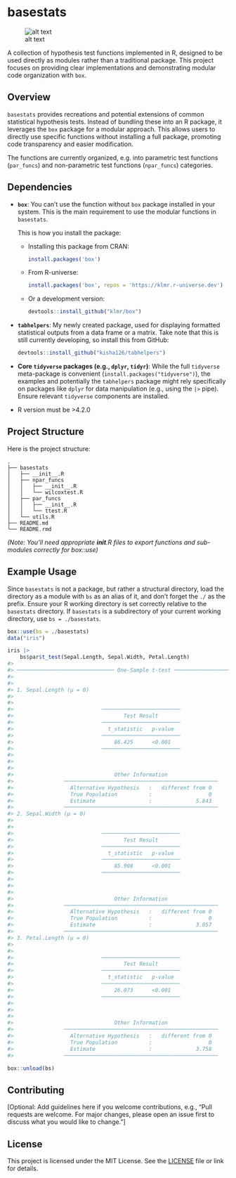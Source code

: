 
# basestats

<figure>
<img src="https://img.shields.io/badge/License-MIT-yellow.svg"
alt="alt text" />
<figcaption aria-hidden="true">alt text</figcaption>
</figure>

A collection of hypothesis test functions implemented in R, designed to
be used directly as modules rather than a traditional package. This
project focuses on providing clear implementations and demonstrating
modular code organization with `box`.

## Overview

`basestats` provides recreations and potential extensions of common
statistical hypothesis tests. Instead of bundling these into an R
package, it leverages the `box` package for a modular approach. This
allows users to directly use specific functions without installing a
full package, promoting code transparency and easier modification.

The functions are currently organized, e.g. into parametric test
functions (`par_funcs`) and non-parametric test functions (`npar_funcs`)
categories.

## Dependencies

- **`box`**: You can’t use the function without `box` package installed
  in your system. This is the main requirement to use the modular
  functions in `basestats`.

  This is how you install the package:

  - Installing this package from CRAN:

    ``` r
    install.packages('box')
    ```

  - From R-universe:

    ``` r
    install.packages('box', repos = 'https://klmr.r-universe.dev')
    ```

  - Or a development version:

    ``` r
    devtools::install_github("klmr/box")
    ```

- **`tabhelpers`**: My newly created package, used for displaying
  formatted statistical outputs from a data frame or a matrix. Take note
  that this is still currently developing, so install this from GitHub:

  ``` r
  devtools::install_github("kisha126/tabhelpers")
  ```

- **Core `tidyverse` packages (e.g., `dplyr`, `tidyr`)**: While the full
  `tidyverse` meta-package is convenient
  (`install.packages("tidyverse")`), the examples and potentially the
  `tabhelpers` package might rely specifically on packages like `dplyr`
  for data manipulation (e.g., using the `|>` pipe). Ensure relevant
  `tidyverse` components are installed.

- R version must be \>4.2.0

## Project Structure

Here is the project structure:

    .
    ├── basestats
    │   ├── __init__.R
    │   ├── npar_funcs
    │   │   ├── __init__.R
    │   │   └── wilcoxtest.R
    │   ├── par_funcs
    │   │   ├── __init__.R
    │   │   └── ttest.R
    │   └── utils.R
    ├── README.md
    └── README.rmd

*(Note: You’ll need appropriate **init**.R files to export functions and
sub-modules correctly for box::use)*

## Example Usage

Since `basestats` is not a package, but rather a structural directory,
load the directory as a module with `bs` as an alias of it, and don’t
forget the `./` as the prefix. Ensure your R working directory is set
correctly relative to the `basestats` directory. If `basestats` is a
subdirectory of your current working directory, use `bs = ./basestats`.

``` r
box::use(bs = ./basestats)
data("iris")

iris |> 
    bs$par$t_test(Sepal.Length, Sepal.Width, Petal.Length)
#> 
#> ─────────────────────────────── One-Sample t-test ──────────────────────────────
#> 
#> 
#> 1. Sepal.Length (μ = 0) 
#> 
#> 
#>                            ─────────────────────────
#>                                   Test Result       
#>                            ─────────────────────────
#>                              t_statistic   p-value  
#>                            ─────────────────────────
#>                                86.425      <0.001   
#>                            ─────────────────────────
#> 
#> 
#> 
#>                                Other Information                
#>                ─────────────────────────────────────────────────
#>                  Alternative Hypothesis   :   different from 0
#>                  True Population          :                  0
#>                  Estimate                 :              5.843
#>                ─────────────────────────────────────────────────
#> 2. Sepal.Width (μ = 0) 
#> 
#> 
#>                            ─────────────────────────
#>                                   Test Result       
#>                            ─────────────────────────
#>                              t_statistic   p-value  
#>                            ─────────────────────────
#>                                85.908      <0.001   
#>                            ─────────────────────────
#> 
#> 
#> 
#>                                Other Information                
#>                ─────────────────────────────────────────────────
#>                  Alternative Hypothesis   :   different from 0
#>                  True Population          :                  0
#>                  Estimate                 :              3.057
#>                ─────────────────────────────────────────────────
#> 3. Petal.Length (μ = 0) 
#> 
#> 
#>                            ─────────────────────────
#>                                   Test Result       
#>                            ─────────────────────────
#>                              t_statistic   p-value  
#>                            ─────────────────────────
#>                                26.073      <0.001   
#>                            ─────────────────────────
#> 
#> 
#> 
#>                                Other Information                
#>                ─────────────────────────────────────────────────
#>                  Alternative Hypothesis   :   different from 0
#>                  True Population          :                  0
#>                  Estimate                 :              3.758
#>                ─────────────────────────────────────────────────

box::unload(bs)
```

## Contributing

\[Optional: Add guidelines here if you welcome contributions, e.g.,
“Pull requests are welcome. For major changes, please open an issue
first to discuss what you would like to change.”\]

## License

This project is licensed under the MIT License. See the
[LICENSE](https://opensource.org/license/MIT) file or link for details.
